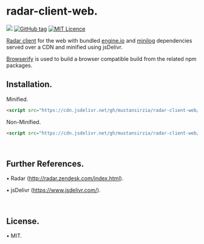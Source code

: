 # radar-client-web.
[![](https://data.jsdelivr.com/v1/package/gh/mustansirzia/radar-client-web/badge)](https://www.jsdelivr.com/package/gh/mustansirzia/radar-client-web)
[![GitHub tag](https://img.shields.io/github/tag/MustansirZia/radar-client-web.svg?style=flat)](https://github.com/MustansirZia/go-rethinklogger/releases)
[![MIT Licence](https://badges.frapsoft.com/os/mit/mit.svg?v=103)](https://opensource.org/licenses/mit-license.php)


[Radar client](http://radar.zendesk.com/client.html) for the web with bundled [engine.io](https://www.npmjs.com/package/engine.io-client) and [minilog](http://mixu.net/minilog/) dependencies served over a CDN and minified using jsDelivr.

[Browserify](http://browserify.org/) is used to build a browser compatible build from the related npm packages.


## Installation.

Minified.
```html
<script src="https://cdn.jsdelivr.net/gh/mustansirzia/radar-client-web/dist/index.min.js"></script>
```

Non-Minified.
```html
<script src="https://cdn.jsdelivr.net/gh/mustansirzia/radar-client-web/dist/index.js"></script>
```

<br />

## Further References.
•  Radar (http://radar.zendesk.com/index.html).

• jsDelivr (https://www.jsdelivr.com/).

<br />

## License.
• MIT. 